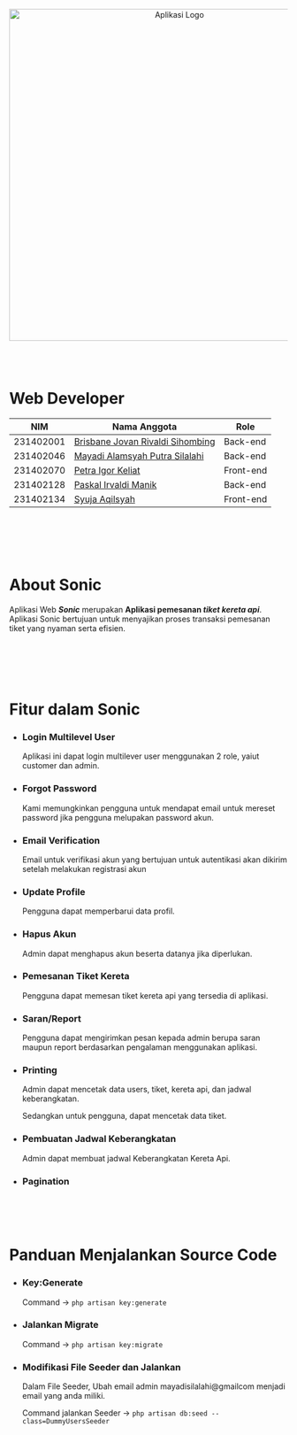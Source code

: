 <p align="center"><img src="../main/public/images/LogoSonic.png" width="600" alt="Aplikasi Logo"></p>

<br><br>

# Web Developer
| NIM | Nama Anggota | Role |
|-----|-----------|------|
|231402001|[Brisbane Jovan Rivaldi Sihombing](http://instagram.com/banejrs)| Back-end |
|231402046|[Mayadi Alamsyah Putra Silalahi](http://instagram.com/mydisllhi)| Back-end |
|231402070|[Petra Igor Keliat](http://instagram.com/petra_ik)| Front-end |
|231402128|[Paskal Irvaldi Manik](http://instagram.com/paskalmanikk)| Back-end |
|231402134|[Syuja Aqilsyah](http://instagram.com/syujaaql)| Front-end |


<br><br><br><br>


# About Sonic
Aplikasi Web ***Sonic*** merupakan **Aplikasi pemesanan _tiket kereta api_**.
Aplikasi Sonic bertujuan untuk menyajikan proses transaksi pemesanan tiket yang nyaman serta efisien.


<br><br><br><br>


# Fitur dalam Sonic

- <h3>Login Multilevel User</h3>
     Aplikasi ini dapat login multilever user menggunakan 2 role, yaiut customer dan admin.

- <h3>Forgot Password</h3>
     Kami memungkinkan pengguna untuk mendapat email untuk mereset password jika pengguna melupakan password akun.
     
- <h3>Email Verification</h3>
     Email untuk verifikasi akun yang bertujuan untuk autentikasi akan dikirim setelah melakukan registrasi akun

- <h3>Update Profile</h3>
     Pengguna dapat memperbarui data profil.
     
 - <h3>Hapus Akun</h3>
     Admin dapat menghapus akun beserta datanya jika diperlukan.
     
- <h3>Pemesanan Tiket Kereta</h3>
     Pengguna dapat memesan tiket kereta api yang tersedia di aplikasi.
     
- <h3>Saran/Report</h3>
     Pengguna dapat mengirimkan pesan kepada admin berupa saran maupun report berdasarkan pengalaman menggunakan aplikasi.

- <h3>Printing</h3>
     Admin dapat mencetak data users, tiket, kereta api, dan jadwal keberangkatan.
     
     Sedangkan untuk pengguna, dapat mencetak data tiket.
  
- <h3>Pembuatan Jadwal Keberangkatan</h3>
     Admin dapat membuat jadwal Keberangkatan Kereta Api.
     
- <h3>Pagination</h3>

<br><br><br>

# Panduan Menjalankan Source Code

- <h3>Key:Generate</h3>

     Command -> `php artisan key:generate`
     
- <h3>Jalankan Migrate</h3>

     Command -> `php artisan key:migrate`

- <h3>Modifikasi File Seeder dan Jalankan</h3>
    Dalam File Seeder, Ubah email admin mayadisilalahi@gmailcom menjadi email yang anda miliki.
    
    Command jalankan Seeder -> ` php artisan db:seed --class=DummyUsersSeeder `
